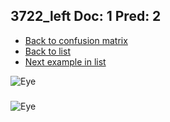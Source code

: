 ## 3722_left Doc: 1 Pred: 2
- [Back to confusion matrix](https://github.com/juliandewit/kaggle_retinopathy/blob/master/matrix.md)
- [Back to list](https://github.com/juliandewit/kaggle_retinopathy/blob/master/lists/12/list.md)
- [Next example in list](https://github.com/juliandewit/kaggle_retinopathy/blob/master/lists/12/37/37647_right.md)

![Eye](https://retinopaty.blob.core.windows.net/size1024/3722_left_1.jpeg)

### 

![Eye]()
